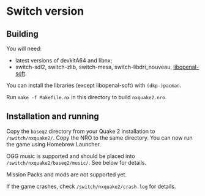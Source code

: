# Switch version

## Building

You will need:
* latest versions of devkitA64 and libnx;
* switch-sdl2, switch-zlib, switch-mesa, switch-libdri_nouveau, [libopenal-soft](https://github.com/fgsfdsfgs/openal-soft).

You can install the libraries (except libopenal-soft) with `(dkp-)pacman`.

Run `make -f Makefile.nx` in this directory to build `nxquake2.nro`.

## Installation and running

Copy the `baseq2` directory from your Quake 2 installation to `/switch/nxquake2/`. Copy the NRO to the same directory. You can now run the game using Homebrew Launcher.

OGG music is supported and should be placed into `/switch/nxquake2/baseq2/music/`. See below for details.

Mission Packs and mods are not supported yet.

If the game crashes, check `/switch/nxquake2/crash.log` for details.
